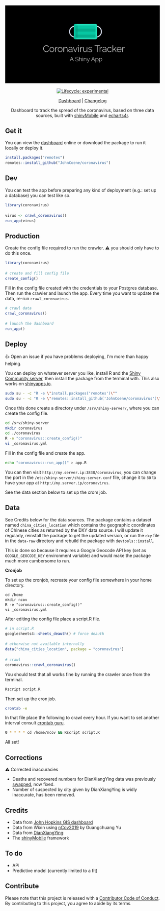 <div align="center">

![](/inst/app/www/coronavirus.png)

<!-- badges: start -->
[![Lifecycle: experimental](https://img.shields.io/badge/lifecycle-experimental-orange.svg)](https://www.tidyverse.org/lifecycle/#experimental)
<!-- badges: end -->

[Dashboard](https://shiny.john-coene.com/coronavirus) | [Changelog](NEWS.md) 

Dashboard to track the spread of the coronavirus, based on three data sources, built with [shinyMobile](https://rinterface.github.io/shinyMobile/) and [echarts4r](https://echarts4r.john-coene.com/).

</div>

## Get it

You can view the [dashboard](https://shiny.john-coene.com/coronavirus) online or download the package to run it locally or deploy it.

``` r
install.packages("remotes")
remotes::install_github("JohnCoene/coronavirus")
```

## Dev

You can test the app before preparing any kind of deployment (e.g.: set up a database) you can test like so.

```r
library(coronavirus)

virus <- crawl_coronavirus()
run_app(virus)
```

## Production

Create the config file required to run the crawler. :warning: you should only have to do this once.

``` r
library(coronavirus)

# create and fill config file
create_config()
```

Fill in the config file created with the credentials to your Postgres database. Then run the crawler and launch the app. Every time you want to update the data, re-run `crawl_coronavirus`.

```r
# crawl data
crawl_coronavirus()

# launch the dashboard
run_app()
```

## Deploy

:+1: Open an issue if you have problems deploying, I'm more than happy helping.

You can deploy on whatever server you like, install R and the [Shiny Community server](https://rstudio.com/products/shiny/download-server/), then install the package from the terminal with. This also works on [shinyapps.io](https://www.shinyapps.io/).

```bash
sudo su - -c "R -e \"install.packages('remotes')\""
sudo su - -c "R -e \"remotes::install_github('JohnCoene/coronavirus')\""
```

Once this done create a directory under `/srv/shiny-server/`, where you can create the config file.

```bash
cd /srv/shiny-server
mkdir coronavirus
cd ./coronavirus
R -e "coronavirus::create_config()"
vi _coronavirus.yml
```

Fill in the config file and create the app.

```bash
echo "coronavirus::run_app()" > app.R 
```

You can then visit `http://my.server.ip:3838/coronavirus`, you can change the port in the `/etc/shiny-server/shiny-server.conf` file, change it to `80` to have your app at `http://my.server.ip/coronavirus`.

See the data section below to set up the crom job.

## Data

See Credits below for the data sources. The package contains a dataset named `china_cities_location` which contains the geographic coordinates of Chinese cities as returned by the DXY data source. I will update it regularly, reinstall the package to get the updated version, or run the `dxy` file in the `data-raw` directory and rebuild the package with `devtools::install`. 

This is done so because it requires a Google Geocode API key (set as `GOOGLE_GEOCODE_KEY` environment variable) and would make the package much more cumbersome to run.

**Cronjob**

To set up the cronjob, recreate your config file somewhere in your home directory.

```
cd /home
mkdir ncov
R -e "coronavirus::create_config()"
vi _coronavirus.yml
```

After editing the config file place a script.R file.

```r
# in script.R
googlesheets4::sheets_deauth() # force deauth 

# otherwise not available internally
data("china_cities_location", package = "coronavirus")

# crawl
coronavirus::crawl_coronavirus()
```

You should test that all works fine by running the crawler once from the terminal.

```bash
Rscript script.R
```

Then set up the cron job.

```bash
crontab -e
```

In that file place the following to crawl every hour. If you want to set another interval consult [crontab guru](https://crontab.guru/).

```bash
0 * * * * cd /home/ncov && Rscript script.R
```

All set!

## Corrections

:warning: Corrected inaccuracies

- Deaths and recovered numbers for DianXiangYing data was previously [swapped](https://github.com/JohnCoene/coronavirus/issues/2), now fixed.
- Number of suspected by city given by DianXiangYing is widly inaccurate, has been removed.

## Credits

- Data from [John Hopkins GIS dashboard](https://gisanddata.maps.arcgis.com/apps/opsdashboard/index.html#/bda7594740fd40299423467b48e9ecf6)
- Data from Wixin using [nCov2019](https://github.com/GuangchuangYu/nCov2019) by Guangchuang Yu
- Data from [DianXiangYing](https://ncov.dxy.cn/ncovh5/view/pneumonia)
- The [shinyMobile](https://github.com/RinteRface/shinyMobile) framework

## To do

- API
- Predictive model (currently limited to a fit)

## Contribute

Please note that this project is released with a [Contributor Code of Conduct](CODE_OF_CONDUCT.md). By contributing to this project, you agree to abide by its terms.
